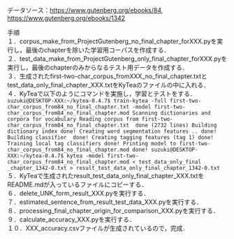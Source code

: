 データソース：https://www.gutenberg.org/ebooks/84, https://www.gutenberg.org/ebooks/1342

手順<br>
１．corpus_make_from_ProjectGutenberg_no_final_chapter_forXXX.pyを実行し，最後のchapterを除いた学習用コーパスを作成する．<br>
２．test_data_make_from_ProjectGutenberg_only_final_chapter_forXXX.pyを実行し，最後のchapterのみからなるテスト用データを作成する．<br>
３．生成されたfirst-two-char_corpus_fromXXX_no_final_chapter.txtとtest_data_only_final_chapter_XXX.txtをKyTeaのファイルの中に入れる．<br>
４．KyTeaで以下のようにコマンドを実施し，学習とテストをする．<br>
    ```
        suzuki@DESKTOP-XXX:~/kytea-0.4.7$ train-kytea -full first-two-char_corpus_from84_no_final_chapter.txt -model first-two-char_corpus_from84_no_final_chapter.mod
        Scanning dictionaries and corpora for vocabulary
        Reading corpus from first-two-char_corpus_from84_no_final_chapter.txt  done (2732 lines)
        Building dictionary index done!
        Creating word segmentation features .. done!
        Building classifier  done!
        Creating tagging features (tag 1) done!
        Training local tag classifiers done!
        Printing model to first-two-char_corpus_from84_no_final_chapter.mod done!
        suzuki@DESKTOP-XXX:~/kytea-0.4.7$ kytea -model first-two-char_corpus_from84_no_final_chapter.mod < test_data_only_final
        _chapter_1342-0.txt > result_test_data_only_final_chapter_1342-0.txt
    ```<br>
５．KyTeaで生成されたresult_test_data_only_final_chapter_XXX.txtをREADME.mdが入っているファイルにコピーする．<br>
６．delete_UNK_form_result_XXX.pyを実行する．<br>
７．estimated_sentence_from_result_test_data_XXX.pyを実行する．<br>
８．processing_final_chapter_origin_for_comparison_XXX.pyを実行する．<br>
９．calculate_accuracy_XXX.pyを実行する．<br>
１０．XXX_accuracy.csvファイルが生成されているので，完成．<br>